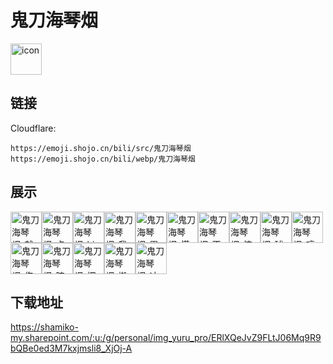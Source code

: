 # 鬼刀海琴烟
<img src="https://emoji.shojo.cn/bili/src/鬼刀海琴烟/icon.png" width="50" height="50" alt="icon">

## 链接
Cloudflare:
```
https://emoji.shojo.cn/bili/src/鬼刀海琴烟
https://emoji.shojo.cn/bili/webp/鬼刀海琴烟
```
## 展示
<img src="https://emoji.shojo.cn/bili/src/鬼刀海琴烟/鬼刀海琴烟-就这？.png" width="50" height="50" alt="鬼刀海琴烟-就这？"><img src="https://emoji.shojo.cn/bili/src/鬼刀海琴烟/鬼刀海琴烟-点赞.png" width="50" height="50" alt="鬼刀海琴烟-点赞"><img src="https://emoji.shojo.cn/bili/src/鬼刀海琴烟/鬼刀海琴烟-big胆.png" width="50" height="50" alt="鬼刀海琴烟-big胆"><img src="https://emoji.shojo.cn/bili/src/鬼刀海琴烟/鬼刀海琴烟-我酸了.png" width="50" height="50" alt="鬼刀海琴烟-我酸了"><img src="https://emoji.shojo.cn/bili/src/鬼刀海琴烟/鬼刀海琴烟-累了.png" width="50" height="50" alt="鬼刀海琴烟-累了"><img src="https://emoji.shojo.cn/bili/src/鬼刀海琴烟/鬼刀海琴烟-慌张.png" width="50" height="50" alt="鬼刀海琴烟-慌张"><img src="https://emoji.shojo.cn/bili/src/鬼刀海琴烟/鬼刀海琴烟-不愧是你.png" width="50" height="50" alt="鬼刀海琴烟-不愧是你"><img src="https://emoji.shojo.cn/bili/src/鬼刀海琴烟/鬼刀海琴烟-惊讶.png" width="50" height="50" alt="鬼刀海琴烟-惊讶"><img src="https://emoji.shojo.cn/bili/src/鬼刀海琴烟/鬼刀海琴烟-球球了.png" width="50" height="50" alt="鬼刀海琴烟-球球了"><img src="https://emoji.shojo.cn/bili/src/鬼刀海琴烟/鬼刀海琴烟-哼.png" width="50" height="50" alt="鬼刀海琴烟-哼"><img src="https://emoji.shojo.cn/bili/src/鬼刀海琴烟/鬼刀海琴烟-伤脑筋.png" width="50" height="50" alt="鬼刀海琴烟-伤脑筋"><img src="https://emoji.shojo.cn/bili/src/鬼刀海琴烟/鬼刀海琴烟-暗中观察.png" width="50" height="50" alt="鬼刀海琴烟-暗中观察"><img src="https://emoji.shojo.cn/bili/src/鬼刀海琴烟/鬼刀海琴烟-探头.png" width="50" height="50" alt="鬼刀海琴烟-探头"><img src="https://emoji.shojo.cn/bili/src/鬼刀海琴烟/鬼刀海琴烟-搬砖.png" width="50" height="50" alt="鬼刀海琴烟-搬砖"><img src="https://emoji.shojo.cn/bili/src/鬼刀海琴烟/鬼刀海琴烟-冲.png" width="50" height="50" alt="鬼刀海琴烟-冲">

## 下载地址

https://shamiko-my.sharepoint.com/:u:/g/personal/img_yuru_pro/ERlXQeJvZ9FLtJ06Mq9R9bQBe0ed3M7kxjmsli8_XjOj-A